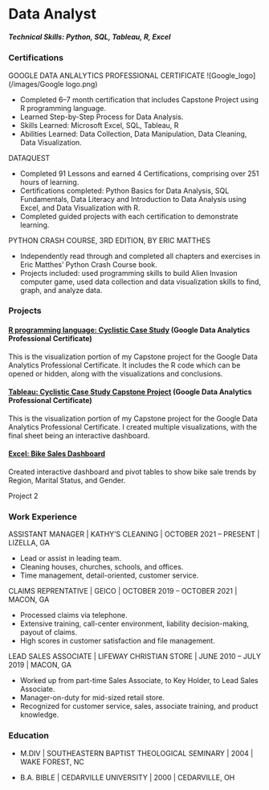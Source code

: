 # Data Analyst

##### Technical Skills: Python, SQL, Tableau, R, Excel

### Certifications
GOOGLE DATA ANLALYTICS PROFESSIONAL CERTIFICATE ![Google_logo](/images/Google logo.png)
- Completed 6–7 month certification that includes Capstone Project using R programming language.
- Learned Step-by-Step Process for Data Analysis.
- Skills Learned: Microsoft Excel, SQL, Tableau, R
- Abilities Learned: Data Collection, Data Manipulation, Data Cleaning, Data Visualization.

DATAQUEST
- Completed 91 Lessons and earned 4 Certifications, comprising over 251 hours of learning.
- Certifications completed: Python Basics for Data Analysis, SQL Fundamentals, Data Literacy and Introduction to Data Analysis using Excel, and Data Visualization with R.
- Completed guided projects with each certification to demonstrate learning.

PYTHON CRASH COURSE, 3RD EDITION, BY ERIC MATTHES
- Independently read through and completed all chapters and exercises in Eric Matthes’ Python Crash Course book.
- Projects included: used programming skills to build Alien Invasion computer game, used data collection and data visualization skills to find, graph, and analyze data.

### Projects
#### [R programming language: Cyclistic Case Study](https://brianrosseau.github.io/R-cyclistic-case-study/) (Google Data Analytics Professional Certificate)
This is the visualization portion of my Capstone project for the Google Data Analytics Professional Certificate. It includes the R code which can be opened or hidden, along with the visualizations and conclusions.

#### [Tableau: Cyclistic Case Study Capstone Project](https://public.tableau.com/app/profile/brian.rosseau/viz/CyclisticCaseStudy-ChicagoMap/ChicagoBikeStationsDashboard) (Google Data Analytics Professional Certificate)
This is the visualization portion of my Capstone project for the Google Data Analytics Professional Certificate. I created multiple visualizations, with the final sheet being an interactive dashboard.

#### [Excel: Bike Sales Dashboard](https://view.officeapps.live.com/op/view.aspx?src=https%3A%2F%2Fraw.githubusercontent.com%2Fbrianrosseau%2FExcel-Projects%2Frefs%2Fheads%2Fmain%2FBike%2520Sales%2520Dashboard.xlsx&wdOrigin=BROWSELINK) 
Created interactive dashboard and pivot tables to show bike sale trends by Region, Marital Status, and Gender.

Project 2

### Work Experience
ASSISTANT MANAGER | KATHY’S CLEANING | OCTOBER 2021 – PRESENT | LIZELLA, GA
- Lead or assist in leading team.
- Cleaning houses, churches, schools, and offices.
- Time management, detail-oriented, customer service.

CLAIMS REPRENTATIVE | GEICO | OCTOBER 2019 – OCTOBER 2021 | MACON, GA
- Processed claims via telephone.
- Extensive training, call-center environment, liability decision-making, payout of claims.
- High scores in customer satisfaction and file management.

LEAD SALES ASSOCIATE | LIFEWAY CHRISTIAN STORE | JUNE 2010 – JULY 2019 | MACON, GA
- Worked up from part-time Sales Associate, to Key Holder, to Lead Sales Associate.
- Manager-on-duty for mid-sized retail store.
- Recognized for customer service, sales, associate training, and product knowledge.

### Education
- M.DIV | SOUTHEASTERN BAPTIST THEOLOGICAL SEMINARY | 2004  | WAKE FOREST, NC

- B.A. BIBLE | CEDARVILLE UNIVERSITY | 2000 | CEDARVILLE, OH

